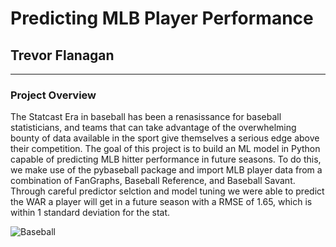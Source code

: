 # Predicting MLB Player Performance
## Trevor Flanagan
***
### Project Overview
The Statcast Era in baseball has been a renasissance for baseball statisticians, and teams that can take advantage of the overwhelming bounty of data available in the sport give themselves a serious edge above their competition. The goal of this project is to build an ML model in Python capable of predicting MLB hitter performance in future seasons. To do this, we make use of the pybaseball package and import MLB player data from a combination of FanGraphs, Baseball Reference, and Baseball Savant. Through careful predictor selction and model tuning we were able to predict the WAR a player will get in a future season with a RMSE of 1.65, which is within 1 standard deviation for the stat.

![Baseball](/Image/baseball.jpg)


